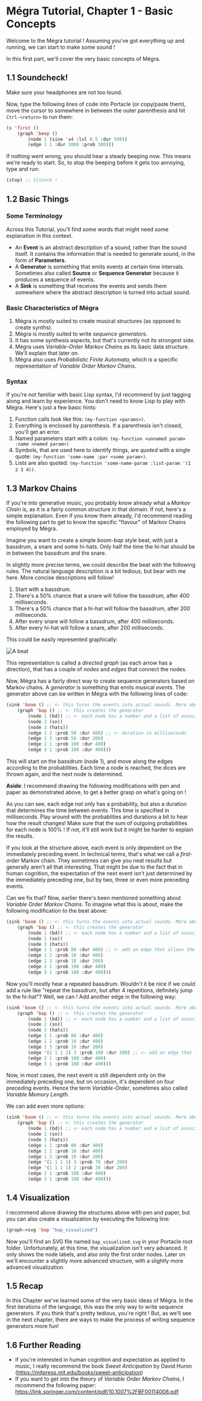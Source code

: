# Mégra Tutorial, Chapter 1 - Basic Concepts

Welcome to the Mégra tutorial ! Assuming you've got everything up and running, we can start to make some sound !

In this first part, we'll cover the very basic concepts of Mégra. 

## 1.1 Soundcheck!
Make sure your headphones are not too lound. 

Now, type the following lines of code into Portacle (or copy/paste them), move the cursor to somewhere in between the outer
parenthesis and hit `Ctrl-<return>` to run them:

```lisp
(s 'first ()
	(graph 'beep ()
		(node 1 (sine 'a4 :lvl 0.5 :dur 500))
		(edge 1 1 :dur 1000 :prob 100)))
```
If nothing went wrong, you should hear a steady beeping now. This means we're ready to start. So, to stop the beeping before it gets too annoying, type and run:

```lisp
(stop) ;; Silence ! 
```

## 1.2 Basic Things
### Some Terminology

Across this Tutorial, you'll find some words that might need some explanation in this context.

* An **Event** is an abstract description of a sound, rather than the sound itself. It contains the information that is needed to generate sound, in the form of **Parameters**.
* A **Generator** is something that emits events at certain time intervals. Sometimes also called **Source** or **Sequence Generator** because it produces a sequence of events.
* A **Sink** is something that receives the events and sends them somewhere where the abstract description is turned into actual sound.

### Basic Characteristics of Mégra

1. Mégra is mostly suited to create musical structures (as opposed to create synths).
2. Mégra is mostly suited to write *sequence generators*.
3. It has some synthesis aspects, but that's currently not its strongest side.
4. Mégra uses *Variable-Order Markov Chains* as its basic data structure. We'll explain that later on.
5. Mégra also uses *Probabilistic Finite Automata*, which is a specific representation of *Variable Order Markov Chains*.

### Syntax 

If you're not familiar with basic Lisp syntax, I'd recommend by just tagging along and learn by experience. You don't need to know
Lisp to play with Mégra. Here's just a few basic hints:

1. Function calls look like this: `(my-function <params>)`.
2. Everything is enclosed by parenthesis. If a parenthesis isn't closed, you'll get an error.
3. Named parameters start with a colon: `(my-function <unnamed param> :name <named param>)`
4. Symbols, that are used here to identify things, are *quoted* with a single quote: `(my-function 'some-name :par <some param>)`.
5. Lists are also quoted: `(my-function 'some-name-param :list-param '(1 2 3 4))`.

## 1.3 Markov Chains
If you're into generative music, you probably know already what a *Markov Chain* is, as it is a fairly common structure in that domain. 
If not, here's a simple explanation. Even if you know them already, I'd recommend reading the following part to get to know the specific 
"flavour" of Markov Chains employed by Mégra.

Imagine you want to create a simple *boom-bap* style beat, with just a bassdrum, a snare and some hi-hats. 
Only half the time the hi-hat should be in between the bassdrum and the snare. 

In slightly more precise terms, we could describe the beat with the following rules. The natural language description
is a bit tedious, but bear with me here. More concise descriptions will follow! 

1. Start with a bassdrum.
2. There's a 50% chance that a snare will follow the bassdrum, after 400 milliseconds.
3. There's a 50% chance that a hi-hat will follow the bassdrum, after 200 milliseconds.
4. After every snare will follow a bassdrum, after 400 milliseconds.
5. After every hi-hat will follow a snare, after 200 milliseconds.

This could be easily represented graphically:

![A beat](./megra_beat.svg) 

This representation is called a *directed graph* (as each arrow has a direction), that has a couple of *nodes* and *edges* that 
connect the nodes. 

Now, Mégra has a fairly direct way to create sequence generators based on Markov chains. A *generator* is something that emits 
musical *events*. The generator above can be written in Mégra with the following lines of code:

```lisp
(sink 'boom () ;; <- this turns the events into actual sounds. More about that later! 
	(graph 'bap () ;; <- this creates the generator
		(node 1 (bd)) ;; <- each node has a number and a list of associated events 
		(node 2 (sn))
		(node 3 (hats))
		(edge 1 2 :prob 50 :dur 400) ;; <- duration in milliseconds
		(edge 1 3 :prob 50 :dur 200) 
		(edge 2 1 :prob 100 :dur 400)
		(edge 3 1 :prob 100 :dur 400)))
```

This will start on the bassdrum (node 1), and move along the edges according to the probablities. Each time a node is reached, 
the dices are thrown again, and the next node is determined.

**Aside**: I recommend drawing the following modifications with pen and paper as demonstrated above, to get a better grasp on what's going
on !

As you can see, each edge not only has a probability, but also a duration that determines the time between events. This time 
is specified in milliseconds. Play around with the probablities and durations a bit to hear how the result changes! Make sure 
that the sum of outgoing probabilities for each node is 100% ! If not, it'll still work but it might be harder to explain the 
results. 

If you look at the structure above, each event is only dependent on the immediately preceding event. In technical terms,
that's what we call a *first-order* Markov chain. They sometimes can give you neat results but generally aren't all that interesting.
That might be due to the fact that in human cognition, the expectation of the next event isn't just determined by the immediately 
preceding one, but by two, three or even more preceding events. 

Can we fix that? Now, earlier there's been mentioned something about *Variable Order Markov Chains*. To imagine what this is about,
make the following modification to the beat above:

```lisp
(sink 'boom () ;; <- this turns the events into actual sounds. More about that later! 
	(graph 'bap () ;; <- this creates the generator
		(node 1 (bd)) ;; <- each node has a number and a list of associated events 
		(node 2 (sn))
		(node 3 (hats))
		(edge 1 1 :prob 80 :dur 400) ;; <- add an edge that allows the bassdrum to be repeated
		(edge 1 2 :prob 10 :dur 400) 
		(edge 1 3 :prob 10 :dur 200) 
		(edge 2 1 :prob 100 :dur 400)
		(edge 3 1 :prob 100 :dur 400)))
```

Now you'll mostly hear a repeated bassdrum. Wouldn't it be nice if we could add a rule like 
"repeat the bassdrum, but after 4 repetitions, definitely jump to the hi-hat"? Well, we can ! 
Add another edge in the following way: 

```lisp
(sink 'boom () ;; <- this turns the events into actual sounds. More about that later! 
	(graph 'bap () ;; <- this creates the generator
		(node 1 (bd)) ;; <- each node has a number and a list of associated events 
		(node 2 (sn))
		(node 3 (hats))
		(edge 1 1 :prob 80 :dur 400) 		
		(edge 1 2 :prob 10 :dur 400) 
		(edge 1 3 :prob 10 :dur 200) 
		(edge '(1 1 1 1) 3 :prob 100 :dur 200) ;; <- add an edge that limits the repetitions (notice the quote!)
		(edge 2 1 :prob 100 :dur 400)
		(edge 3 1 :prob 100 :dur 400)))
```

Now, in most cases, the next event is still dependent only on the immediately preceding one, but on occasion, it's dependent 
on four preceding events. Hence the term *Variable-Order*, sometimes also called *Variable Memory Length*. 

We can add even more options: 

```lisp
(sink 'boom () ;; <- this turns the events into actual sounds. More about that later! 
	(graph 'bap () ;; <- this creates the generator
		(node 1 (bd)) ;; <- each node has a number and a list of associated events 
		(node 2 (sn))
		(node 3 (hats))
		(edge 1 1 :prob 80 :dur 400) 		
		(edge 1 2 :prob 10 :dur 400) 
		(edge 1 3 :prob 10 :dur 200) 
		(edge '(1 1 1 1) 3 :prob 70 :dur 200) 
		(edge '(1 1 1 1) 2 :prob 30 :dur 200) 
		(edge 2 1 :prob 100 :dur 400)
		(edge 3 1 :prob 100 :dur 400)))
```

## 1.4 Visualization
I recommend above drawing the structures above with pen and paper, but you can also create a visualization by executing the following line:

```lisp
(graph->svg 'bap "bap_visualized")	
```

Now you'll find an SVG file named `bap_visualized.svg` in your Portacle root folder. Unfortunately, at this time, the visualization isn't very advanced. It only shows the node labels, and also only the first order nodes. Later on we'll encounter a slightly more advanced structure, with a slightly more advanced visualization.

## 1.5 Recap
In this Chapter we've learned some of the very basic ideas of Mégra. In the first iterations of the language, this was the only way to write sequence generators. If you 
think that's pretty tedious, you're right ! But, as we'll see in the next chapter, there are ways to make the process of writing sequence generators more fun!

## 1.6 Further Reading
* If you're interested in human cognition and expectation as applied to music, I really recommend the book *Sweet Anticipation* by David Huron (https://mitpress.mit.edu/books/sweet-anticipation)
* If you want to get into the theory of *Variable Order Markov Chains*, I recommend the following paper: https://link.springer.com/content/pdf/10.1007%2FBF00114008.pdf



